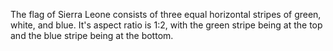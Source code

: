 The flag of Sierra Leone consists of three equal horizontal stripes of green, white, and blue. It's aspect ratio is 1:2, with the green stripe being at the top and the blue stripe being at the bottom.